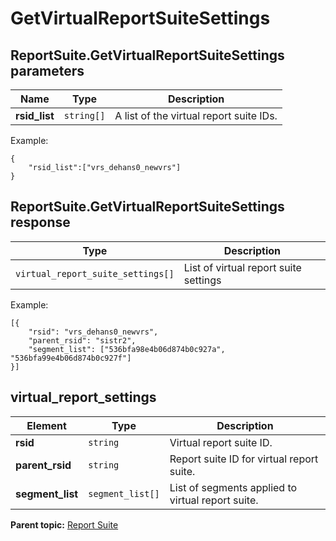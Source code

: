 # GetVirtualReportSuiteSettings

 

## ReportSuite.GetVirtualReportSuiteSettings parameters

|Name|Type|Description|
|----|----|-----------|
| **rsid_list** | `string[]` | A list of the virtual report suite IDs. |

Example:
```
{
    "rsid_list":["vrs_dehans0_newvrs"]
}
```

## ReportSuite.GetVirtualReportSuiteSettings response

|Type|Description|
|----|-----------|
| `virtual_report_suite_settings[]` | List of virtual report suite settings |

Example:
```
[{
    "rsid": "vrs_dehans0_newvrs",
    "parent_rsid": "sistr2",
    "segment_list": ["536bfa98e4b06d874b0c927a", "536bfa99e4b06d874b0c927f"]
}]
```

## virtual_report_settings

|Element|Type|Description|
|-------|----|-----------|
| **rsid** | `string` | Virtual report suite ID. |
|**parent_rsid** | `string` | Report suite ID for virtual report suite. |
| **segment_list** | `segment_list[]` | List of segments applied to virtual report suite. |

**Parent topic:** [Report Suite](../../methods/report_suite/r_methods_reportsuite.md)


